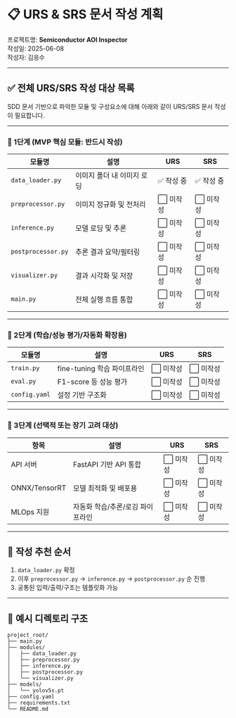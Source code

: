 
# 📋 URS & SRS 문서 작성 계획

프로젝트명: **Semiconductor AOI Inspector**  
작성일: 2025-06-08  
작성자: 김응수

---

## ✅ 전체 URS/SRS 작성 대상 목록

SDD 문서 기반으로 파악한 모듈 및 구성요소에 대해 아래와 같이 URS/SRS 문서 작성이 필요합니다.

---

### 🧩 1단계 (MVP 핵심 모듈: 반드시 작성)

| 모듈명            | 설명                          | URS  | SRS  |
|-------------------|-------------------------------|------|------|
| `data_loader.py`  | 이미지 폴더 내 이미지 로딩   | ✅ 작성 중 | ✅ 작성 중 |
| `preprocessor.py` | 이미지 정규화 및 전처리       | ⬜ 미작성 | ⬜ 미작성 |
| `inference.py`    | 모델 로딩 및 추론             | ⬜ 미작성 | ⬜ 미작성 |
| `postprocessor.py`| 추론 결과 요약/필터링         | ⬜ 미작성 | ⬜ 미작성 |
| `visualizer.py`   | 결과 시각화 및 저장           | ⬜ 미작성 | ⬜ 미작성 |
| `main.py`         | 전체 실행 흐름 통합           | ⬜ 미작성 | ⬜ 미작성 |

---

### 🧪 2단계 (학습/성능 평가/자동화 확장용)

| 모듈명           | 설명                          | URS  | SRS  |
|------------------|-------------------------------|------|------|
| `train.py`       | fine-tuning 학습 파이프라인   | ⬜ 미작성 | ⬜ 미작성 |
| `eval.py`        | F1-score 등 성능 평가         | ⬜ 미작성 | ⬜ 미작성 |
| `config.yaml`    | 설정 기반 구조화              | ⬜ 미작성 | ⬜ 미작성 |

---

### 🧠 3단계 (선택적 또는 장기 고려 대상)

| 항목              | 설명                                | URS  | SRS  |
|-------------------|-------------------------------------|------|------|
| API 서버          | FastAPI 기반 API 통합               | ⬜ 미작성 | ⬜ 미작성 |
| ONNX/TensorRT     | 모델 최적화 및 배포용               | ⬜ 미작성 | ⬜ 미작성 |
| MLOps 지원        | 자동화 학습/추론/로깅 파이프라인    | ⬜ 미작성 | ⬜ 미작성 |

---

## 📌 작성 추천 순서

1. `data_loader.py` 확정
2. 이후 `preprocessor.py` → `inference.py` → `postprocessor.py` 순 진행
3. 공통된 입력/출력/구조는 템플릿화 가능

---

## 📂 예시 디렉토리 구조

```
project_root/
├── main.py
├── modules/
│   ├── data_loader.py
│   ├── preprocessor.py
│   ├── inference.py
│   ├── postprocessor.py
│   └── visualizer.py
├── models/
│   └── yolov5s.pt
├── config.yaml
├── requirements.txt
└── README.md
```
